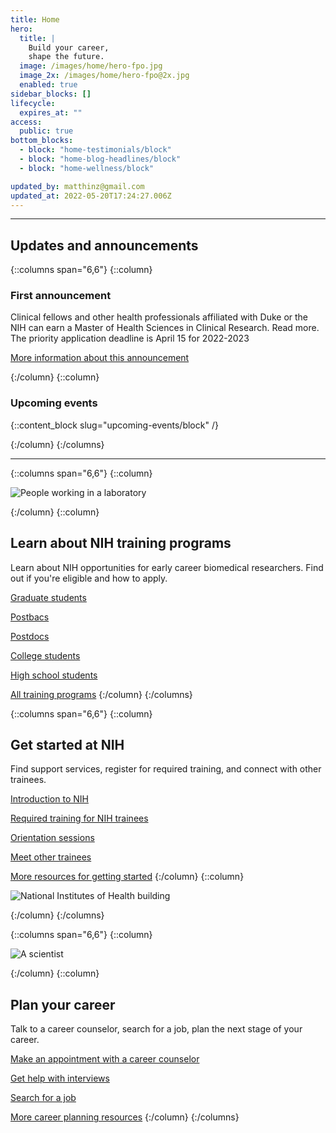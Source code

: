 ```yaml
---
title: Home
hero:
  title: |
    Build your career,
    shape the future.
  image: /images/home/hero-fpo.jpg
  image_2x: /images/home/hero-fpo@2x.jpg
  enabled: true
sidebar_blocks: []
lifecycle:
  expires_at: ""
access:
  public: true
bottom_blocks:
  - block: "home-testimonials/block"
  - block: "home-blog-headlines/block"
  - block: "home-wellness/block"

updated_by: matthinz@gmail.com
updated_at: 2022-05-20T17:24:27.006Z
---
```

- - -

## Updates and announcements

{::columns span="6,6"}
{::column}


### First announcement

Clinical fellows and other health professionals affiliated with Duke or the NIH can earn a Master of Health Sciences in Clinical Research. Read more. The priority application deadline is April 15 for 2022-2023

[More information about this announcement](#test)



{:/column}
{::column}



### Upcoming events

{::content_block slug="upcoming-events/block" /}

{:/column}
{:/columns}

- - -

{::columns span="6,6"}
{::column}



![People working in a laboratory](/images/home/lab01.jpg)




{:/column}
{::column}
## Learn about NIH training programs

Learn about NIH opportunities for early career biomedical researchers. Find out if you're eligible and how to apply.

[Graduate students](#TODO)

[Postbacs](/training/postbac)

[Postdocs](#TODO)

[College students](#TODO)

[High school students](#TODO)

[All training programs](#TODO)
{:/column}
{:/columns}

{::columns span="6,6"}
{::column}
## Get started at NIH

Find support services, register for required training, and connect with other trainees.

[Introduction to NIH](#TODO)

[Required training for NIH trainees](#TODO)

[Orientation sessions](#TODO)

[Meet other trainees](#TODO)

[More resources for getting started](#TODO)
{:/column}
{::column}



![National Institutes of Health building](/images/home/nih01.jpg)



{:/column}
{:/columns}

{::columns span="6,6"}
{::column}



![A scientist](/images/home/scientist01.jpg)



{:/column}
{::column}
## Plan your career

Talk to a career counselor, search for a job, plan the next stage of your career.

[Make an appointment with a career counselor](#TODO)

[Get help with interviews](#TODO)

[Search for a job](#TODO)

[More career planning resources](#TODO)
{:/column}
{:/columns}
